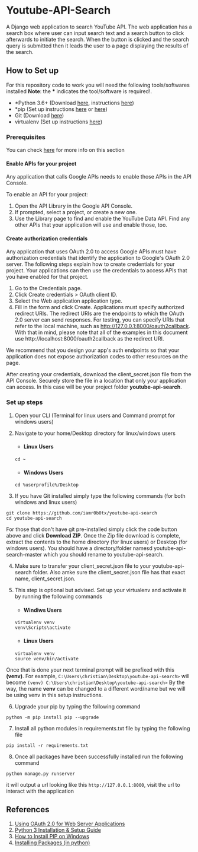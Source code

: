 # Youtube-API-Search
A Django web application to search YouTube API. The web application has a search box where user can input search text and a search button to click afterwards to initiate the search. When the button is clicked and the search query is submitted then it leads the user to a page displaying the results of the search.

## How to Set up
For this repository code to work you will need the following tools/softwares installed __Note__: the __*__ indicates the tool/software is required!.
- *Python 3.6+ (Download [here](https://www.python.org/downloads/), instructions [here](https://realpython.com/installing-python/))
- *pip (Set up instructions [here](https://www.liquidweb.com/kb/install-pip-windows/) or [here](https://packaging.python.org/tutorials/installing-packages/#ensure-you-can-run-pip-from-the-command-line))
- Git (Download [here](https://git-scm.com/downloads))
- virtualenv (Set up instructions [here](https://packaging.python.org/tutorials/installing-packages/#creating-virtual-environments))

### Prerequisites
You can check [here](https://developers.google.com/youtube/v3/guides/auth/server-side-web-apps) for more info on this section

#### Enable APIs for your project
Any application that calls Google APIs needs to enable those APIs in the API Console.

To enable an API for your project:

1. Open the API Library in the Google API Console.
2. If prompted, select a project, or create a new one.
3. Use the Library page to find and enable the YouTube Data API. Find any other APIs that your application will use and enable those, too.

#### Create authorization credentials
Any application that uses OAuth 2.0 to access Google APIs must have authorization credentials that identify the application to Google's OAuth 2.0 server. The following steps explain how to create credentials for your project. Your applications can then use the credentials to access APIs that you have enabled for that project.

1. Go to the Credentials page.
2. Click Create credentials > OAuth client ID.
3. Select the Web application application type.
4. Fill in the form and click Create. Applications must specify authorized redirect URIs. The redirect URIs are the endpoints to which the OAuth 2.0 server can send responses.
For testing, you can specify URIs that refer to the local machine, such as http://127.0.0.1:8000/oauth2callback. With that in mind, please note that all of the examples in this document use http://localhost:8000/oauth2callback as the redirect URI.

We recommend that you design your app's auth endpoints so that your application does not expose authorization codes to other resources on the page.

After creating your credentials, download the client_secret.json file from the API Console. Securely store the file in a location that only your application can access. In this case will be your project folder __youtube-api-search__.

### Set up steps
1. Open your CLI (Terminal for linux users and Command prompt for windows users)
2. Navigate to your home/Desktop directory for linux/windows users
    - #### Linux Users
    ```
    cd ~
    ```

    - #### Windows Users
    ```
    cd %userprofile%/Desktop
    ```

3. If you have Git installed simply type the following commands (for both windows and linux users)
```
git clone https://github.com/iamr0b0tx/youtube-api-search
cd youtube-api-search
```

For those that don't have git pre-installed simply click the code button above and click __Download ZIP__. Once the Zip file download is complete, extract the contents to the home directory (for linux users) or Desktop (for windows users). You should have a directory/folder namesd youtube-api-search-master which you should rename to youtube-api-search.

4. Make sure to transfer your client_secret.json file to your youtube-api-search folder. Also amke sure the client_secret.json file has that exact name, client_secret.json.

5. This step is optional but advised. Set up your virtualenv and activate it by running the following commands
    - #### Windiws Users
    ```
    virtualenv venv
    venv\Scripts\activate
    ```

    - #### Linux Users
    ```
    virtualenv venv
    source venv/bin/activate
    ```
Once that is done your next terminal prompt will be prefixed with this __(venv)__. For example,
```C:\Users\christian\Desktop\youtube-api-search>``` 
will become 
```(venv) C:\Users\christian\Desktop\youtube-api-search>```
By the way, the name __venv__ can be changed to a different word/name but we will be using venv in this setup instructions.

6. Upgrade your pip by typing the following command
```
python -m pip install pip --upgrade
```

7. Install all python modules in requirements.txt file by typing the following file
```
pip install -r requirements.txt
```

8. Once all packages have been successfully installed run the following command
```
python manage.py runserver
```
it will output a url looking like this ```http://127.0.0.1:8000```, visit the url to interact with the application


## References
1. [Using OAuth 2.0 for Web Server Applications](https://developers.google.com/youtube/v3/guides/auth/server-side-web-apps)
2. [Python 3 Installation & Setup Guide](https://realpython.com/installing-python/)
3. [How to Install PIP on Windows](https://www.liquidweb.com/kb/install-pip-windows/)
4. [Installing Packages (in python)](https://packaging.python.org/tutorials/installing-packages/)